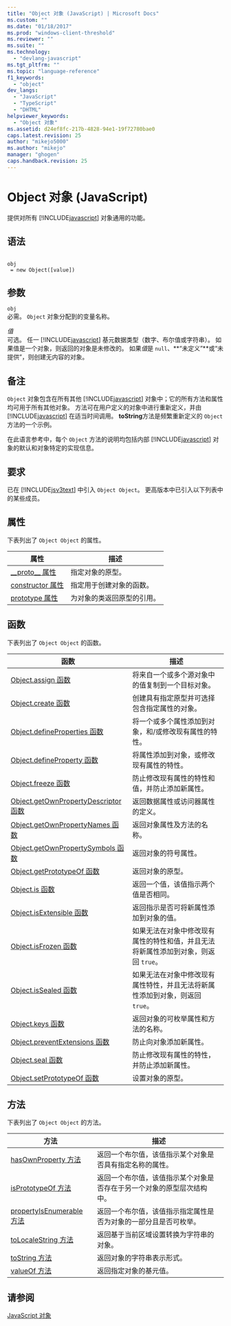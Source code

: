 ```yaml
---
title: "Object 对象 (JavaScript) | Microsoft Docs"
ms.custom: ""
ms.date: "01/18/2017"
ms.prod: "windows-client-threshold"
ms.reviewer: ""
ms.suite: ""
ms.technology: 
  - "devlang-javascript"
ms.tgt_pltfrm: ""
ms.topic: "language-reference"
f1_keywords: 
  - "object"
dev_langs: 
  - "JavaScript"
  - "TypeScript"
  - "DHTML"
helpviewer_keywords: 
  - "Object 对象"
ms.assetid: d24ef8fc-217b-4828-94e1-19f72780bae0
caps.latest.revision: 25
author: "mikejo5000"
ms.author: "mikejo"
manager: "ghogen"
caps.handback.revision: 25
---
```

# Object 对象 (JavaScript)
提供对所有 [!INCLUDE[javascript](../../javascript/includes/javascript-md.md)] 对象通用的功能。  
  
## 语法  
  
```  
  
obj  
 = new Object([value])   
```  
  
## 参数  
 `obj`  
 必需。  `Object` 对象分配到的变量名称。  
  
 *值*  
 可选。  任一 [!INCLUDE[javascript](../../javascript/includes/javascript-md.md)] 基元数据类型（数字、布尔值或字符串）。  如果值是一个对象，则返回的对象是未修改的。  如果*值*是 `null`、**“未定义”**或“未提供”，则创建无内容的对象。  
  
## 备注  
 `Object` 对象包含在所有其他 [!INCLUDE[javascript](../../javascript/includes/javascript-md.md)] 对象中；它的所有方法和属性均可用于所有其他对象。  方法可在用户定义的对象中进行重新定义，并由 [!INCLUDE[javascript](../../javascript/includes/javascript-md.md)] 在适当时间调用。  **toString**方法是频繁重新定义的 `Object` 方法的一个示例。  
  
 在此语言参考中，每个 `Object` 方法的说明均包括内部 [!INCLUDE[javascript](../../javascript/includes/javascript-md.md)] 对象的默认和对象特定的实现信息。  
  
## 要求  
 已在 [!INCLUDE[jsv3text](../../javascript/reference/includes/jsv3text-md.md)] 中引入 `Object Object`。  更高版本中已引入以下列表中的某些成员。  
  
## 属性  
 下表列出了 `Object Object` 的属性。  
  
|属性|描述|  
|--------|--------|  
|[\_\_proto\_\_ 属性](../../javascript/reference/proto-property-object-javascript.md)|指定对象的原型。|  
|[constructor 属性](../../javascript/reference/constructor-property-object-javascript.md)|指定用于创建对象的函数。|  
|[prototype 属性](../../javascript/reference/prototype-property-object-javascript.md)|为对象的类返回原型的引用。|  
  
## 函数  
 下表列出了 `Object Object` 的函数。  
  
|函数|描述|  
|--------|--------|  
|[Object.assign 函数](../../javascript/reference/object-assign-function-object-javascript.md)|将来自一个或多个源对象中的值复制到一个目标对象。|  
|[Object.create 函数](../../javascript/reference/object-create-function-javascript.md)|创建具有指定原型并可选择包含指定属性的对象。|  
|[Object.defineProperties 函数](../../javascript/reference/object-defineproperties-function-javascript.md)|将一个或多个属性添加到对象，和\/或修改现有属性的特性。|  
|[Object.defineProperty 函数](../../javascript/reference/object-defineproperty-function-javascript.md)|将属性添加到对象，或修改现有属性的特性。|  
|[Object.freeze 函数](../../javascript/reference/object-freeze-function-javascript.md)|防止修改现有属性的特性和值，并防止添加新属性。|  
|[Object.getOwnPropertyDescriptor 函数](../../javascript/reference/object-getownpropertydescriptor-function-javascript.md)|返回数据属性或访问器属性的定义。|  
|[Object.getOwnPropertyNames 函数](../../javascript/reference/object-getownpropertynames-function-javascript.md)|返回对象属性及方法的名称。|  
|[Object.getOwnPropertySymbols 函数](../../javascript/reference/object-getownpropertysymbols-function-javascript.md)|返回对象的符号属性。|  
|[Object.getPrototypeOf 函数](../../javascript/reference/object-getprototypeof-function-javascript.md)|返回对象的原型。|  
|[Object.is 函数](../../javascript/reference/object-is-function-javascript.md)|返回一个值，该值指示两个值是否相同。|  
|[Object.isExtensible 函数](../../javascript/reference/object-isextensible-function-javascript.md)|返回指示是否可将新属性添加到对象的值。|  
|[Object.isFrozen 函数](../../javascript/reference/object-isfrozen-function-javascript.md)|如果无法在对象中修改现有属性的特性和值，并且无法将新属性添加到对象，则返回 `true`。|  
|[Object.isSealed 函数](../../javascript/reference/object-issealed-function-javascript.md)|如果无法在对象中修改现有属性特性，并且无法将新属性添加到对象，则返回 `true`。|  
|[Object.keys 函数](../../javascript/reference/object-keys-function-javascript.md)|返回对象的可枚举属性和方法的名称。|  
|[Object.preventExtensions 函数](../../javascript/reference/object-preventextensions-function-javascript.md)|防止向对象添加新属性。|  
|[Object.seal 函数](../../javascript/reference/object-seal-function-javascript.md)|防止修改现有属性的特性，并防止添加新属性。|  
|[Object.setPrototypeOf 函数](../../javascript/reference/object-setprototypeof-function-javascript.md)|设置对象的原型。|  
  
## 方法  
 下表列出了 `Object Object` 的方法。  
  
|方法|描述|  
|--------|--------|  
|[hasOwnProperty 方法](../../javascript/reference/hasownproperty-method-object-javascript.md)|返回一个布尔值，该值指示某个对象是否具有指定名称的属性。|  
|[isPrototypeOf 方法](../../javascript/reference/isprototypeof-method-object-javascript.md)|返回一个布尔值，该值指示某个对象是否存在于另一个对象的原型层次结构中。|  
|[propertyIsEnumerable 方法](../../javascript/reference/propertyisenumerable-method-object-javascript.md)|返回一个布尔值，该值指示指定属性是否为对象的一部分且是否可枚举。|  
|[toLocaleString 方法](../../javascript/reference/tolocalestring-method-object-javascript.md)|返回基于当前区域设置转换为字符串的对象。|  
|[toString 方法](../../javascript/reference/tostring-method-object-javascript.md)|返回对象的字符串表示形式。|  
|[valueOf 方法](../../javascript/reference/valueof-method-object-javascript.md)|返回指定对象的基元值。|  
  
## 请参阅  
 [JavaScript 对象](../../javascript/reference/javascript-objects.md)